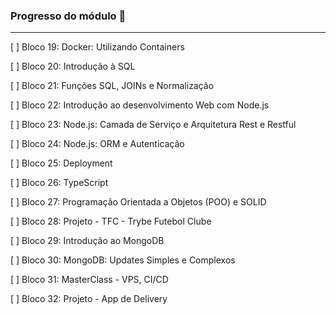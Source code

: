 ### **Progresso do módulo** 🚀
-------------------------------

[ ] Bloco 19: Docker: Utilizando Containers

[ ] Bloco 20: Introdução à SQL

[ ] Bloco 21: Funções SQL, JOINs e Normalização

[ ] Bloco 22: Introdução ao desenvolvimento Web com Node.js

[ ] Bloco 23: Node.js: Camada de Serviço e Arquitetura Rest e Restful

[ ] Bloco 24: Node.js: ORM e Autenticação

[ ] Bloco 25: Deployment

[ ] Bloco 26: TypeScript

[ ] Bloco 27: Programação Orientada a Objetos (POO) e SOLID

[ ] Bloco 28: Projeto - TFC - Trybe Futebol Clube

[ ] Bloco 29: Introdução ao MongoDB

[ ] Bloco 30: MongoDB: Updates Simples e Complexos

[ ] Bloco 31: MasterClass - VPS, CI/CD

[ ] Bloco 32: Projeto - App de Delivery
